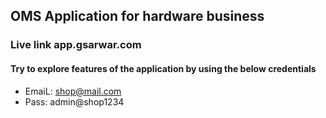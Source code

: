 ## OMS Application for hardware business

### Live link app.gsarwar.com

#### Try to explore features of the application by using the below credentials

+ EmaiL: shop@mail.com
+ Pass: admin@shop1234
